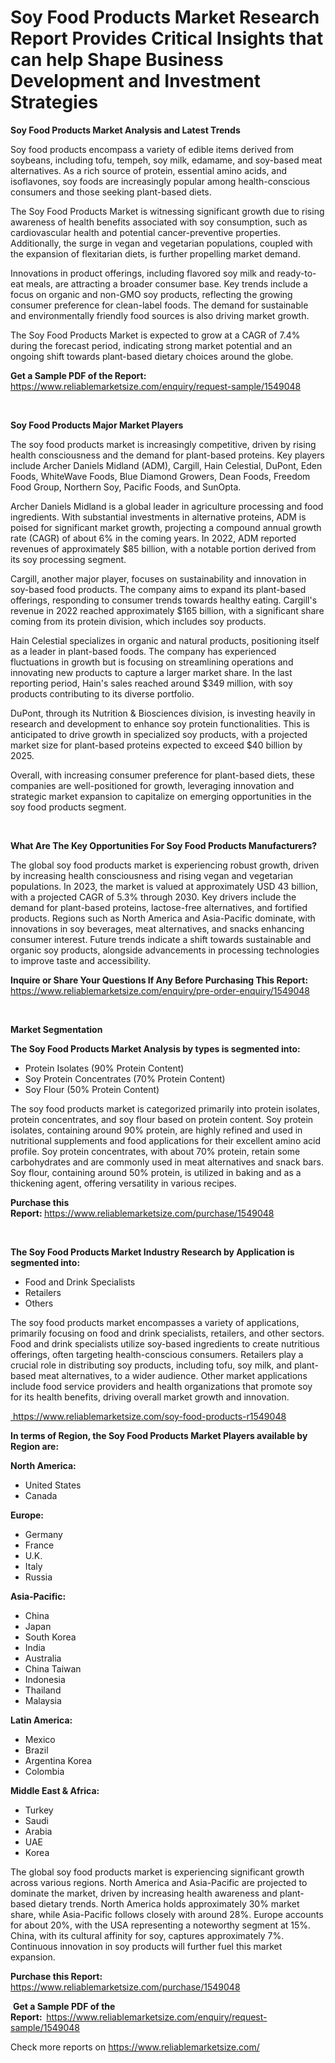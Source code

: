 <p><h1>Soy Food Products Market Research Report Provides Critical Insights that can help Shape Business Development and Investment Strategies</h1></p><p><strong>Soy Food Products Market Analysis and Latest Trends</strong></p>
<p><p>Soy food products encompass a variety of edible items derived from soybeans, including tofu, tempeh, soy milk, edamame, and soy-based meat alternatives. As a rich source of protein, essential amino acids, and isoflavones, soy foods are increasingly popular among health-conscious consumers and those seeking plant-based diets. </p><p>The Soy Food Products Market is witnessing significant growth due to rising awareness of health benefits associated with soy consumption, such as cardiovascular health and potential cancer-preventive properties. Additionally, the surge in vegan and vegetarian populations, coupled with the expansion of flexitarian diets, is further propelling market demand. </p><p>Innovations in product offerings, including flavored soy milk and ready-to-eat meals, are attracting a broader consumer base. Key trends include a focus on organic and non-GMO soy products, reflecting the growing consumer preference for clean-label foods. The demand for sustainable and environmentally friendly food sources is also driving market growth. </p><p>The Soy Food Products Market is expected to grow at a CAGR of 7.4% during the forecast period, indicating strong market potential and an ongoing shift towards plant-based dietary choices around the globe.</p></p>
<p><strong>Get a Sample PDF of the Report:&nbsp;</strong> <a href="https://www.reliablemarketsize.com/enquiry/request-sample/1549048?utm_campaign=973&utm_medium=2&utm_source=Github&utm_content=ia&utm_term=14022025&utm_id=soy-food-products">https://www.reliablemarketsize.com/enquiry/request-sample/1549048</a></p>
<p>&nbsp;</p>
<p><strong>Soy Food Products Major Market Players</strong></p>
<p><p>The soy food products market is increasingly competitive, driven by rising health consciousness and the demand for plant-based proteins. Key players include Archer Daniels Midland (ADM), Cargill, Hain Celestial, DuPont, Eden Foods, WhiteWave Foods, Blue Diamond Growers, Dean Foods, Freedom Food Group, Northern Soy, Pacific Foods, and SunOpta.</p><p>Archer Daniels Midland is a global leader in agriculture processing and food ingredients. With substantial investments in alternative proteins, ADM is poised for significant market growth, projecting a compound annual growth rate (CAGR) of about 6% in the coming years. In 2022, ADM reported revenues of approximately $85 billion, with a notable portion derived from its soy processing segment.</p><p>Cargill, another major player, focuses on sustainability and innovation in soy-based food products. The company aims to expand its plant-based offerings, responding to consumer trends towards healthy eating. Cargill's revenue in 2022 reached approximately $165 billion, with a significant share coming from its protein division, which includes soy products.</p><p>Hain Celestial specializes in organic and natural products, positioning itself as a leader in plant-based foods. The company has experienced fluctuations in growth but is focusing on streamlining operations and innovating new products to capture a larger market share. In the last reporting period, Hain's sales reached around $349 million, with soy products contributing to its diverse portfolio.</p><p>DuPont, through its Nutrition & Biosciences division, is investing heavily in research and development to enhance soy protein functionalities. This is anticipated to drive growth in specialized soy products, with a projected market size for plant-based proteins expected to exceed $40 billion by 2025.</p><p>Overall, with increasing consumer preference for plant-based diets, these companies are well-positioned for growth, leveraging innovation and strategic market expansion to capitalize on emerging opportunities in the soy food products segment.</p></p>
<p>&nbsp;</p>
<p><strong>What Are The Key Opportunities For Soy Food Products Manufacturers?</strong></p>
<p><p>The global soy food products market is experiencing robust growth, driven by increasing health consciousness and rising vegan and vegetarian populations. In 2023, the market is valued at approximately USD 43 billion, with a projected CAGR of 5.3% through 2030. Key drivers include the demand for plant-based proteins, lactose-free alternatives, and fortified products. Regions such as North America and Asia-Pacific dominate, with innovations in soy beverages, meat alternatives, and snacks enhancing consumer interest. Future trends indicate a shift towards sustainable and organic soy products, alongside advancements in processing technologies to improve taste and accessibility.</p></p>
<p><strong>Inquire or Share Your Questions If Any Before Purchasing This Report:</strong> <a href="https://www.reliablemarketsize.com/enquiry/pre-order-enquiry/1549048?utm_campaign=973&utm_medium=2&utm_source=Github&utm_content=ia&utm_term=14022025&utm_id=soy-food-products">https://www.reliablemarketsize.com/enquiry/pre-order-enquiry/1549048</a></p>
<p>&nbsp;</p>
<p><strong>Market Segmentation</strong></p>
<p><strong>The Soy Food Products Market Analysis by types is segmented into:</strong></p>
<p><ul><li>Protein Isolates (90% Protein Content)</li><li>Soy Protein Concentrates (70% Protein Content)</li><li>Soy Flour (50% Protein Content)</li></ul></p>
<p><p>The soy food products market is categorized primarily into protein isolates, protein concentrates, and soy flour based on protein content. Soy protein isolates, containing around 90% protein, are highly refined and used in nutritional supplements and food applications for their excellent amino acid profile. Soy protein concentrates, with about 70% protein, retain some carbohydrates and are commonly used in meat alternatives and snack bars. Soy flour, containing around 50% protein, is utilized in baking and as a thickening agent, offering versatility in various recipes.</p></p>
<p><strong>Purchase this Report:&nbsp;</strong><a href="https://www.reliablemarketsize.com/purchase/1549048?utm_campaign=973&utm_medium=2&utm_source=Github&utm_content=ia&utm_term=14022025&utm_id=soy-food-products">https://www.reliablemarketsize.com/purchase/1549048</a></p>
<p>&nbsp;</p>
<p><strong>The Soy Food Products Market Industry Research by Application is segmented into:</strong></p>
<p><ul><li>Food and Drink Specialists</li><li>Retailers</li><li>Others</li></ul></p>
<p><p>The soy food products market encompasses a variety of applications, primarily focusing on food and drink specialists, retailers, and other sectors. Food and drink specialists utilize soy-based ingredients to create nutritious offerings, often targeting health-conscious consumers. Retailers play a crucial role in distributing soy products, including tofu, soy milk, and plant-based meat alternatives, to a wider audience. Other market applications include food service providers and health organizations that promote soy for its health benefits, driving overall market growth and innovation.</p></p>
<p><a href="https://www.reliablemarketsize.com/soy-food-products-r1549048?utm_campaign=973&utm_medium=2&utm_source=Github&utm_content=ia&utm_term=14022025&utm_id=soy-food-products">&nbsp;https://www.reliablemarketsize.com/soy-food-products-r1549048</a></p>
<p><strong>In terms of Region, the Soy Food Products Market Players available by Region are:</strong></p>
<p>
    <p> <strong> North America: </strong>
        <ul>
            <li>United States</li>
            <li>Canada</li>
        </ul>
        </p> 
    <p> <strong> Europe: </strong>
        <ul>
            <li>Germany</li>
            <li>France</li>
            <li>U.K.</li>
            <li>Italy</li>
            <li>Russia</li>
        </ul>
        </p> 
    <p> <strong> Asia-Pacific: </strong>
        <ul>
            <li>China</li>
            <li>Japan</li>
            <li>South Korea</li>
            <li>India</li>
            <li>Australia</li>
            <li>China Taiwan</li>
            <li>Indonesia</li>
            <li>Thailand</li>
            <li>Malaysia</li>
        </ul>
        </p> 
    <p> <strong> Latin America: </strong>
        <ul>
            <li>Mexico</li>
            <li>Brazil</li>
            <li>Argentina Korea</li>
            <li>Colombia</li>
        </ul>
        </p> 
    <p> <strong> Middle East & Africa: </strong>
        <ul>
            <li>Turkey</li>
            <li>Saudi</li>
            <li>Arabia</li>
            <li>UAE</li>
            <li>Korea</li>
        </ul>
    </p>
    </p>
<p><p>The global soy food products market is experiencing significant growth across various regions. North America and Asia-Pacific are projected to dominate the market, driven by increasing health awareness and plant-based dietary trends. North America holds approximately 30% market share, while Asia-Pacific follows closely with around 28%. Europe accounts for about 20%, with the USA representing a noteworthy segment at 15%. China, with its cultural affinity for soy, captures approximately 7%. Continuous innovation in soy products will further fuel this market expansion.</p></p>
<p><strong>Purchase this Report: </strong><a href="https://www.reliablemarketsize.com/purchase/1549048?utm_campaign=973&utm_medium=2&utm_source=Github&utm_content=ia&utm_term=14022025&utm_id=soy-food-products">https://www.reliablemarketsize.com/purchase/1549048</a></p>
<p>&nbsp;<strong>Get a Sample PDF of the Report:&nbsp;&nbsp;</strong><a href="https://www.reliablemarketsize.com/enquiry/request-sample/1549048?utm_campaign=973&utm_medium=2&utm_source=Github&utm_content=ia&utm_term=14022025&utm_id=soy-food-products">https://www.reliablemarketsize.com/enquiry/request-sample/1549048</a></p>
<p><strong></strong></p>
<p>Check more reports on <a href="https://www.reliablemarketsize.com/?utm_campaign=973&utm_medium=2&utm_source=Github&utm_content=ia&utm_term=14022025&utm_id=soy-food-products">https://www.reliablemarketsize.com/</a></p>